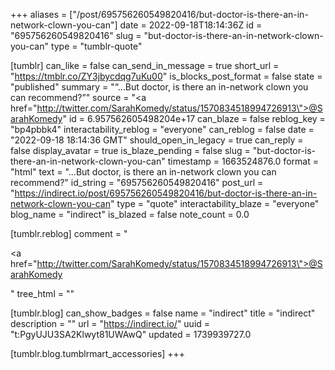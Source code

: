 +++
aliases = ["/post/695756260549820416/but-doctor-is-there-an-in-network-clown-you-can"]
date = 2022-09-18T18:14:36Z
id = "695756260549820416"
slug = "but-doctor-is-there-an-in-network-clown-you-can"
type = "tumblr-quote"

[tumblr]
can_like = false
can_send_in_message = true
short_url = "https://tmblr.co/ZY3jbycdqg7uKu00"
is_blocks_post_format = false
state = "published"
summary = "“…But doctor, is there an in-network clown you can recommend?”"
source = "<a href=\"http://twitter.com/SarahKomedy/status/1570834518994726913\">@SarahKomedy</a>"
id = 6.957562605498204e+17
can_blaze = false
reblog_key = "bp4pbbk4"
interactability_reblog = "everyone"
can_reblog = false
date = "2022-09-18 18:14:36 GMT"
should_open_in_legacy = true
can_reply = false
display_avatar = true
is_blaze_pending = false
slug = "but-doctor-is-there-an-in-network-clown-you-can"
timestamp = 1663524876.0
format = "html"
text = "&hellip;But doctor, is there an in-network clown you can recommend?"
id_string = "695756260549820416"
post_url = "https://indirect.io/post/695756260549820416/but-doctor-is-there-an-in-network-clown-you-can"
type = "quote"
interactability_blaze = "everyone"
blog_name = "indirect"
is_blazed = false
note_count = 0.0

[tumblr.reblog]
comment = "<p><a href=\"http://twitter.com/SarahKomedy/status/1570834518994726913\">@SarahKomedy</a></p>"
tree_html = ""

[tumblr.blog]
can_show_badges = false
name = "indirect"
title = "indirect"
description = ""
url = "https://indirect.io/"
uuid = "t:PgyUJU3SA2Klwyt81UWAwQ"
updated = 1739939727.0

[tumblr.blog.tumblrmart_accessories]
+++
